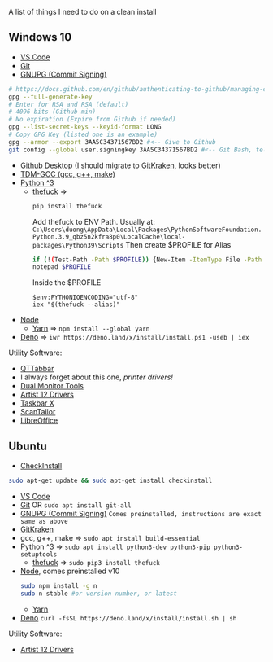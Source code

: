 A list of things I need to do on a clean install

## Windows 10
* [VS Code](https://code.visualstudio.com/#alt-downloads)
* [Git](https://git-scm.com/downloads)
* [GNUPG (Commit Signing)](https://www.gnupg.org/download/)
```sh
# https://docs.github.com/en/github/authenticating-to-github/managing-commit-signature-verification/generating-a-new-gpg-key
gpg --full-generate-key
# Enter for RSA and RSA (default)
# 4096 bits (Github min)
# No expiration (Expire from Github if needed)
gpg --list-secret-keys --keyid-format LONG 
# Copy GPG Key (listed one is an example)
gpg --armor --export 3AA5C34371567BD2 #<-- Give to Github 
git config --global user.signingkey 3AA5C34371567BD2 #<-- Git Bash, tell Git about signing key
```
* [Github Desktop](https://desktop.github.com/) (I should migrate to [GitKraken](https://www.gitkraken.com/git-client), looks better)
* [TDM-GCC (gcc, g++, make)](https://jmeubank.github.io/tdm-gcc/)
* [Python ^3 ](https://www.microsoft.com/en-us/p/python-39/9p7qfqmjrfp7)
  * [thefuck](https://github.com/nvbn/thefuck) =>
    ```sh
    pip install thefuck
    ```
    Add thefuck to ENV Path. Usually at:
    ```C:\Users\duong\AppData\Local\Packages\PythonSoftwareFoundation.Python.3.9_qbz5n2kfra8p0\LocalCache\local-packages\Python39\Scripts```
    Then create $PROFILE for Alias
    ```sh
    if (!(Test-Path -Path $PROFILE)) {New-Item -ItemType File -Path $PROFILE -Force}
    notepad $PROFILE
    ```
    Inside the $PROFILE
    ```notepad
    $env:PYTHONIOENCODING="utf-8"
    iex "$(thefuck --alias)"
    ```
* [Node](https://nodejs.org/en/)
  * [Yarn](https://classic.yarnpkg.com/en/docs/install/#windows-stable) => ```npm install --global yarn```
* [Deno](https://deno.land/) => ```iwr https://deno.land/x/install/install.ps1 -useb | iex```

Utility Software:
* [QTTabbar](https://github.com/indiff/qttabbar)
* I always forget about this one, *printer drivers!*
* [Dual Monitor Tools](http://dualmonitortool.sourceforge.net/)
* [Artist 12 Drivers](https://www.xp-pen.com/download-68.html)
* [Taskbar X](https://chrisandriessen.nl/taskbarx)
* [ScanTailor](https://github.com/scantailor/scantailor)
* [LibreOffice](https://www.libreoffice.org/)

## Ubuntu
* [CheckInstall](https://help.ubuntu.com/community/CheckInstall)
```sh 
sudo apt-get update && sudo apt-get install checkinstall
```
* [VS Code](https://code.visualstudio.com/#alt-downloads)
* [Git](https://git-scm.com/downloads) OR ```sudo apt install git-all```
* [GNUPG (Commit Signing)](https://www.gnupg.org/download/)
```Comes preinstalled, instructions are exact same as above```
* [GitKraken](https://www.gitkraken.com/git-client)
* gcc, g++, make => ```sudo apt install build-essential```
* Python ^3 => ```sudo apt install python3-dev python3-pip python3-setuptools```
  * [thefuck](https://github.com/nvbn/thefuck) => ```sudo pip3 install thefuck```
* [Node](https://nodejs.org/en/), comes preinstalled v10
  ```sh
  sudo npm install -g n
  sudo n stable #or version number, or latest
  ```
  * [Yarn](https://classic.yarnpkg.com/en/docs/install#debian-stable)
* [Deno](https://deno.land/#installation) ```curl -fsSL https://deno.land/x/install/install.sh | sh```

Utility Software:
* [Artist 12 Drivers](https://www.xp-pen.com/download-68.html)
